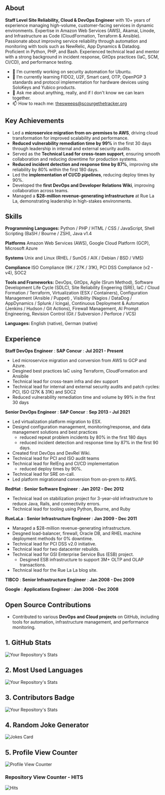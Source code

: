  ## About                                                                                    
**Staff Level Site Reliability, Cloud & DevOps Engineer** with 10+ years of experience managing high-volume, customer-facing services in dynamic environments. Expertise in Amazon Web Services (AWS), Akamai, Linode, and Infrastructure as Code (CloudFormation, Terraform & Ansible). Passionate about improving service reliability through automation and monitoring with tools such as NewRelic, App Dynamics & Datadog. Proficient in Python, PHP, and Bash. Experienced technical lead and mentor with a strong background in incident response, GitOps practices (IaC, SCM, CI/CD), and performance testing.                                                                        

- 🔭 I’m currently working on security automation for Ubuntu.
- 🌱 I’m currently learning FIDO2, U2F, Smart card, OTP, OpenPGP 3 standards and protocol implementation for hardware devices using SoloKeys and Yubico products.
- 💬 Ask me about anything, really, and if I don't know we can learn together.
- 📫 How to reach me: thesweeps@scourgethetracker.org
 <!--
 **scourgethetracker/scourgethetracker** is a ✨ _special_ ✨ repository because its `README.md` (this file) appears on your GitHub profile.

Here are some ideas to get you started:

- 🔭 I’m currently working on ...
- 🌱 I’m currently learning ...
- 👯 I’m looking to collaborate on ...
- 🤔 I’m looking for help with ...
- 💬 Ask me about ...
- 📫 How to reach me: ...
- 😄 Pronouns: ...
- ⚡ Fun fact: ...
-->

## Key Achievements

- Led a **microservice migration from on-premises to AWS**, driving cloud transformation for improved scalability and performance.
- **Reduced vulnerability remediation time by 99%** in the first 30 days through leadership in internal and external security audits.
- Served as the **Technical Lead for cross-team support**, ensuring smooth collaboration and reducing downtime for production systems.
- **Reduced incident detection and response time by 87%**, improving site reliability by 80% within the first 180 days.
- Led the **implementation of CI/CD pipelines**, reducing deploy times by 90%.
- Developed the **first DevOps and Developer Relations Wiki**, improving collaboration across teams.
- Managed a **$28-million revenue-generating infrastructure** at Rue La La, demonstrating leadership in high-stakes environments.

## Skills

**Programming Languages:** Python / PHP / HTML / CSS / JavaScript, Shell Scripting (BaSH / Bourne / ZSH), Java v1.4

**Platforms** Amazon Web Services (AWS), Google Cloud Platform (GCP), Microsoft Azure

**Systems** Unix and Linux (RHEL / SunOS / AIX / Debian / BSD / VMS)

**Compliance** ISO Compliance (9K / 27K / 31K), PCI DSS Compliance (v2 - v4), SOC2

**Tools and Frameworks:** DevOps, GitOps, Agile (Srum Method), Software Development Life Cycle (SDLC), Site Reliability Engeering (SRE), IaC / Cloud Formation / Terraform, Virtualization (ESX / Containers), Configuration Management (Ansible / Puppet) , Visibility (Nagios / DataDog / AppDynamics / Splunk / Icinga), Continuous Deployment & Automation (Jenkins / Hudson / Git Actions), Firewall Management, AI Prompt Engineering, Revision Control (Git / Subversion / Perforce / VCS)

**Languages:** English (native), German (native)

## Experience

**Staff DevOps Engineer**
  : **SAP Concur**
  : **Jul 2021 - Present**

- Led microservice migration and conversion from AWS to GCP and Azure.
- Desgined best practices IaC using Terraform, CloudFormation and Ansibile
- Technical lead for cross-team infra and dev support
- Technical lead for internal and external security audits and patch cycles: PCI, ISO (27K & 31K) and SOC2
- Reduced vulnerability remediation time and volume by 99% in the first 30 days


**Senior DevOps Engineer**
  : **SAP Concur**
  : **Sep 2013 - Jul 2021**
- Led virtualization platform migration to ESX.
- Designd configuration management, monitoring/response, and data management solutions and best practices
  - reduced repeat problem incidents by 80% in the first 180 days
  - reduced incident detection and response time by 87% in the first 90 days.
- Created first DevOps and DevRel Wiki.
- Technical lead for PCI and ISO audit teams
- Technical lead for RelEng and CI/CD implementation
  - reduced deploy times by 90%.
- Technical lead for SRE on-call.
- Led platform migrationand conversion from on-prem to AWS.


**RedHat**
  : **Senior Software Engineer**
  : **Jan 2012 - Dec 2012**

- Technical lead on stabilization project for 3-year-old infrastructure to reduce Java, Rails, and connectivity errors.
- Technical lead for tooling using Python, Bourne, and Ruby


**RueLaLa**
  : **Senior Infrastructure Engineer**
  : **Jan 2009 - Dec 2011**

- Managed a $28-million revenue-generating infrastructure.
- Desgned load-balancer, firewall, Oracle DB, and RHEL machine deployment methods for 0% downtime.
- Technical lead for PCI DSS v2.0 initiative.
- Technical lead for two datacenter rebuilds.
- Technical lead for GSI Enterprise Service Bus (ESB) project.
  - Desgined ESB infrastructure to support 3M+ OLTP and OLAP transactions.
- Technical lead for the Rue La La blog site.

**TIBCO**
  : **Senior Infrastructure Engineer**
  : **Jan 2008 - Dec 2009**

**Google**
  : **Applications Engineer**
  : **Jan 2006 - Dec 2008**

## Open Source Contributions

- Contributed to various **DevOps and Cloud projects** on GitHub, including tools for automation, infrastructure management, and performance monitoring.

## 1. GitHub Stats

![Your Repository's Stats](https://github-readme-stats.vercel.app/api?username=Tanu-N-Prabhu&show_icons=true)

## 2. Most Used Languages

![Your Repository's Stats](https://github-readme-stats.vercel.app/api/top-langs/?username=Tanu-N-Prabhu&theme=blue-green)

## 3. Contributors Badge

![Your Repository's Stats](https://contrib.rocks/image?repo=Tanu-N-Prabhu/Python)

## 4. Random Joke Generator

![Jokes Card](https://readme-jokes.vercel.app/api)

## 5. Profile View Counter

![Profile View Counter](https://komarev.com/ghpvc/?username=Tanu-N-Prabhu)

### Repository View Counter - HITS

![Hits](https://hitcounter.pythonanywhere.com/count/tag.svg?url=https://github.com/Tanu-N-Prabhu/Python)

